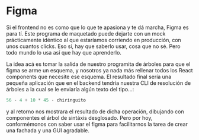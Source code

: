 # Figma

Si el frontend no es como que lo que te apasiona y te dá marcha, Figma es 
para tí. Este programa de maquetado puede dejarte con un mock prácticamente
idéntico al que estaríamos corriendo en producción, con unos cuantos clicks.
Eso sí, hay que saberlo usar, cosa que no sé. Pero todo mundo lo usa así que 
hay que aprenderlo.

La idea acá es tomar la salida de nuestro programita de árboles para que el 
figma se arme un esquema, y nosotros ya nada más rellenar todos los React
components que necesite ese esquema. El resultado final sería una pequeña 
aplicación que en el backend tendría nuestra CLI de resolución de árboles
a la cual se le enviaría algún texto del tipo...:

```javascript
56 - 4 + 10 * 45 - chiringuito
```

y al retorno nos mostrara el resultado de dicha operación, dibujando con
componentes el árbol de sintáxis desglosado. Pero por hoy, conformémonos 
con saber usar el figma para facilitarnos la tarea de crear una fachada 
y una GUI agradable.